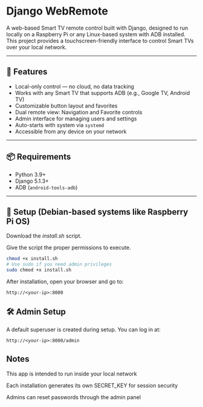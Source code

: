 # Django WebRemote

A web-based Smart TV remote control built with Django, designed to run locally on a Raspberry Pi or any Linux-based system with ADB installed.
This project provides a touchscreen-friendly interface to control Smart TVs over your local network.

---

## 🔧 Features

- Local-only control — no cloud, no data tracking
- Works with any Smart TV that supports ADB (e.g., Google TV, Android TV)
- Customizable button layout and favorites
- Dual remote view: Navigation and Favorite controls
- Admin interface for managing users and settings
- Auto-starts with system via `systemd`
- Accessible from any device on your network

---

## 📦 Requirements

- Python 3.9+
- Django 5.1.3+
- ADB (`android-tools-adb`)

---

## 🚀 Setup (Debian-based systems like Raspberry Pi OS)

Download the _install.sh_ script.

Give the script the proper permissions to execute.

```Bash
chmod +x install.sh
# Use sudo if you need admin privileges
sudo chmod +x install.sh
```

After installation, open your browser and go to:

`http://<your-ip>:8000`

## 🛠 Admin Setup

A default superuser is created during setup. You can log in at:

`http://<your-ip>:8000/admin`

## Notes

This app is intended to run inside your local network

Each installation generates its own SECRET_KEY for session security

Admins can reset passwords through the admin panel
